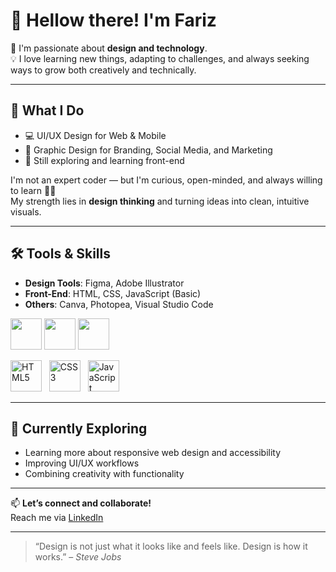 # 👋 Hellow there! I'm Fariz

🎨 I'm passionate about **design and technology**.  
💡 I love learning new things, adapting to challenges, and always seeking ways to grow both creatively and technically.

---

## 💼 What I Do
- 💻 UI/UX Design for Web & Mobile
- 🎨 Graphic Design for Branding, Social Media, and Marketing
- 🧠 Still exploring and learning front-end

I'm not an expert coder — but I'm curious, open-minded, and always willing to learn 👨‍💻  
My strength lies in **design thinking** and turning ideas into clean, intuitive visuals.

---

## 🛠️ Tools & Skills
- **Design Tools**: Figma, Adobe Illustrator
- **Front-End**: HTML, CSS, JavaScript (Basic)
- **Others**: Canva, Photopea, Visual Studio Code

<p>
  <img src="https://cdn.jsdelivr.net/gh/devicons/devicon@latest/icons/figma/figma-original.svg" width="50" />
  <img src="https://cdn.jsdelivr.net/gh/devicons/devicon@latest/icons/illustrator/illustrator-original.svg" width="50" />
  <img src="https://cdn.jsdelivr.net/gh/devicons/devicon@latest/icons/canva/canva-original.svg" width="50" />
      
</p>

<p>
  <img src="https://cdn.jsdelivr.net/gh/devicons/devicon/icons/html5/html5-original.svg" alt="HTML5" width="50"/> &nbsp;
  <img src="https://cdn.jsdelivr.net/gh/devicons/devicon/icons/css3/css3-original.svg" alt="CSS3" width="50"/> &nbsp;
  <img src="https://cdn.jsdelivr.net/gh/devicons/devicon/icons/javascript/javascript-original.svg" alt="JavaScript" width="50"/> &nbsp;
</p>

---

## 🌱 Currently Exploring
- Learning more about responsive web design and accessibility
- Improving UI/UX workflows
- Combining creativity with functionality

---

📫 **Let’s connect and collaborate!**  
Reach me via [LinkedIn](#https://www.linkedin.com/in/fariz-hanafi-132793251/)

---
> “Design is not just what it looks like and feels like. Design is how it works.” – *Steve Jobs*
